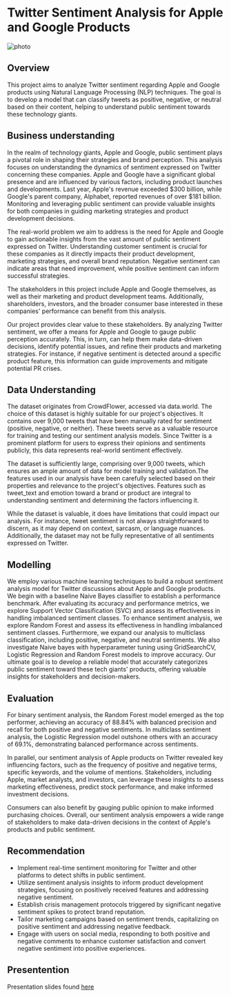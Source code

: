 # Twitter Sentiment Analysis for Apple and Google Products

![photo](https://images.pexels.com/photos/40185/mac-freelancer-macintosh-macbook-40185.jpeg?auto=compress&cs=tinysrgb&w=1260&h=750&dpr=1)

## Overview
This project aims to analyze Twitter sentiment regarding Apple and Google products using Natural Language Processing (NLP) techniques. The goal is to develop a model that can classify tweets as positive, negative, or neutral based on their content, helping to understand public sentiment towards these technology giants.

## Business understanding
In the realm of technology giants, Apple and Google, public sentiment plays a pivotal role in shaping their strategies and brand perception. This analysis focuses on understanding the dynamics of sentiment expressed on Twitter concerning these companies. Apple and Google have a significant global presence and are influenced by various factors, including product launches and developments. Last year, Apple's revenue exceeded $300 billion, while Google's parent company, Alphabet, reported revenues of over $181 billion. Monitoring and leveraging public sentiment can provide valuable insights for both companies in guiding marketing strategies and product development decisions.

The real-world problem we aim to address is the need for Apple and Google to gain actionable insights from the vast amount of public sentiment expressed on Twitter. Understanding customer sentiment is crucial for these companies as it directly impacts their product development, marketing strategies, and overall brand reputation. Negative sentiment can indicate areas that need improvement, while positive sentiment can inform successful strategies.

The stakeholders in this project include Apple and Google themselves, as well as their marketing and product development teams. Additionally, shareholders, investors, and the broader consumer base interested in these companies' performance can benefit from this analysis.

Our project provides clear value to these stakeholders. By analyzing Twitter sentiment, we offer a means for Apple and Google to gauge public perception accurately. This, in turn, can help them make data-driven decisions, identify potential issues, and refine their products and marketing strategies. For instance, if negative sentiment is detected around a specific product feature, this information can guide improvements and mitigate potential PR crises.

## Data Understanding

The dataset originates from CrowdFlower, accessed via data.world. The choice of this dataset is highly suitable for our project's objectives. It contains over 9,000 tweets that have been manually rated for sentiment (positive, negative, or neither). These tweets serve as a valuable resource for training and testing our sentiment analysis models. Since Twitter is a prominent platform for users to express their opinions and sentiments publicly, this data represents real-world sentiment effectively.

The dataset is sufficiently large, comprising over 9,000 tweets, which ensures an ample amount of data for model training and validation.The features used in our analysis have been carefully selected based on their properties and relevance to the project's objectives. Features such as tweet_text and emotion toward a brand or product are integral to understanding sentiment and determining the factors influencing it.

While the dataset is valuable, it does have limitations that could impact our analysis. For instance, tweet sentiment is not always straightforward to discern, as it may depend on context, sarcasm, or language nuances. Additionally, the dataset may not be fully representative of all sentiments expressed on Twitter.

## Modelling
We employ various machine learning techniques to build a robust sentiment analysis model for Twitter discussions about Apple and Google products. We begin with a baseline Naive Bayes classifier to establish a performance benchmark. After evaluating its accuracy and performance metrics, we explore Support Vector Classification (SVC) and assess its effectiveness in handling imbalanced sentiment classes. To enhance sentiment analysis, we explore Random Forest and assess its effectiveness in handling imbalanced sentiment classes. Furthermore, we expand our analysis to multiclass classification, including positive, negative, and neutral sentiments. We also investigate Naive bayes with hyperparameter tuning using GridSearchCV, Logistic Regression and Random Forest models to improve accuracy. Our ultimate goal is to develop a reliable model that accurately categorizes public sentiment toward these tech giants' products, offering valuable insights for stakeholders and decision-makers.

## Evaluation

For binary sentiment analysis, the Random Forest model emerged as the top performer, achieving an accuracy of 88.84% with balanced precision and recall for both positive and negative sentiments. In multiclass sentiment analysis, the Logistic Regression model outshone others with an accuracy of 69.1%, demonstrating balanced performance across sentiments.

In parallel, our sentiment analysis of Apple products on Twitter revealed key influencing factors, such as the frequency of positive and negative terms, specific keywords, and the volume of mentions. Stakeholders, including Apple, market analysts, and investors, can leverage these insights to assess marketing effectiveness, predict stock performance, and make informed investment decisions.

Consumers can also benefit by gauging public opinion to make informed purchasing choices. Overall, our sentiment analysis empowers a wide range of stakeholders to make data-driven decisions in the context of Apple's products and public sentiment.

## Recommendation

- Implement real-time sentiment monitoring for Twitter and other platforms to detect shifts in public sentiment.
- Utilize sentiment analysis insights to inform product development strategies, focusing on positively received features and addressing negative sentiment.
- Establish crisis management protocols triggered by significant negative sentiment spikes to protect brand reputation.
- Tailor marketing campaigns based on sentiment trends, capitalizing on positive sentiment and addressing negative feedback.
- Engage with users on social media, responding to both positive and negative comments to enhance customer satisfaction and convert negative sentiment into positive experiences.

## Presentention

Presentation slides found [here](https://www.canva.com/design/DAFurhpNMtg/MpLGL8vOt2wIw05D6SulaA/edit?utm_content=DAFurhpNMtg&utm_campaign=designshare&utm_medium=link2&utm_source=sharebutton)